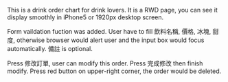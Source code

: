 This is a drink order chart for drink lovers.
It is a RWD page, you can see it display smoothly in iPhone5 or 1920px desktop screen.

 Form vaildation fuction was added. User have to fill 飲料名稱, 價格, 冰塊, 甜度, otherwise browser would alert user and the input box would focus automatically. 備註 is optional. 

Press 修改訂單, user can modify this order. Press 完成修改 then finish modify.
Press red button on upper-right corner, the order would be deleted.